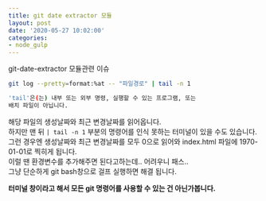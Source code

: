 ```yaml
---
title: git date extractor 모듈
layout: post
date: '2020-05-27 10:02:00'
categories:
- node_gulp
---
```




git-date-extractor 모듈관련 이슈 


```bash
git log --pretty=format:%at -- "파일경로" | tail -n 1

'tail'은(는) 내부 또는 외부 명령, 실행할 수 있는 프로그램, 또는
배치 파일이 아닙니다.
```

해당 파일의 생성날짜와 최근 변경날짜를 읽어옵니다.  
하지만 맨 뒤 `| tail -n 1` 부분의 명령어를 인식 못하는 터미널이 있을 수도 있습니다.   
그런 경우엔 생성날짜와 최근 변경날짜를 모두 0으로 읽어와 index.html 파일에 1970-01-01로 찍히게 됩니다.  
이럴 땐 환경변수를 추가해주면 된다고하는데.. 어려우니 패스..  
그냥 단순하게 git bash창으로 걸프 실행하면 해결 됩니다.  

**터미널 창이라고 해서 모든 git 명령어를 사용할 수 있는 건 아닌가봅니다.**
